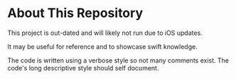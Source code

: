 About This Repository
=====================
This project is out-dated and will likely not run due to iOS updates.

It may be useful for reference and to showcase swift knowledge.

The code is written using a verbose style so not many comments exist.
The code's long descriptive style should self document.
